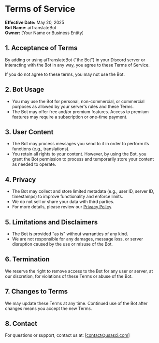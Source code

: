 # Terms of Service

**Effective Date:** May 20, 2025  
**Bot Name:** aiTranslateBot  
**Owner:** [Your Name or Business Entity]

## 1. Acceptance of Terms
By adding or using aiTranslateBot ("the Bot") in your Discord server or interacting with the Bot in any way, you agree to these Terms of Service.

If you do not agree to these terms, you may not use the Bot.

## 2. Bot Usage
- You may use the Bot for personal, non-commercial, or commercial purposes as allowed by your server's rules and these Terms.
- The Bot may offer free and/or premium features. Access to premium features may require a subscription or one-time payment.

## 3. User Content
- The Bot may process messages you send to it in order to perform its functions (e.g., translations).
- You retain all rights to your content. However, by using the Bot, you grant the Bot permission to process and temporarily store your content as needed to operate.

## 4. Privacy
- The Bot may collect and store limited metadata (e.g., user ID, server ID, timestamps) to improve functionality and enforce limits.
- We do not sell or share your data with third parties.
- For more details, please review our [Privacy Policy](PRIVACY.md).

## 5. Limitations and Disclaimers
- The Bot is provided "as is" without warranties of any kind.
- We are not responsible for any damages, message loss, or server disruption caused by the use or misuse of the Bot.

## 6. Termination
We reserve the right to remove access to the Bot for any user or server, at our discretion, for violations of these Terms or abuse of the Bot.

## 7. Changes to Terms
We may update these Terms at any time. Continued use of the Bot after changes means you accept the new Terms.

## 8. Contact
For questions or support, contact us at: [contact@usasci.com]
